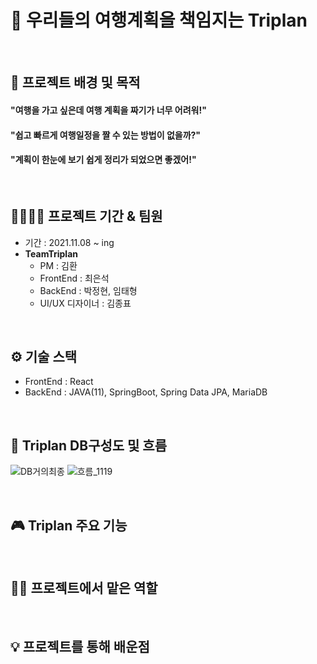 # 🛫 우리들의 여행계획을 책임지는 Triplan
<br>

## 🔎 프로젝트 배경 및 목적
#### "여행을 가고 싶은데 여행 계획을 짜기가 너무 어려워!"<br>
#### "쉽고 빠르게 여행일정을 짤 수 있는 방법이 없을까?"<br>
#### "계획이 한눈에 보기 쉽게 정리가 되었으면 좋겠어!"<br>
<br>

## 👨‍👨‍👦‍👦 프로젝트 기간 & 팀원
* 기간 : 2021.11.08 ~ ing
* **TeamTriplan**
  * PM : 김환
  * FrontEnd : 최은석
  * BackEnd : 박정현, 임태형
  * UI/UX 디자이너 : 김종표
<br>

## ⚙ 기술 스택
* FrontEnd : React
* BackEnd : JAVA(11), SpringBoot, Spring Data JPA, MariaDB 
<br>

## 💾 Triplan DB구성도 및 흐름
![DB거의최종](https://user-images.githubusercontent.com/88026773/144074381-d990fe15-d06d-4600-99bc-10b398d0a59e.PNG)
![흐름_1119](https://user-images.githubusercontent.com/88026773/144074483-6344ffc6-d26b-4465-8b20-d6f3baebf541.PNG)

<br>

## 🎮 Triplan 주요 기능
<br>

## 👩‍🔧 프로젝트에서 맡은 역할
<br>

## 💡 프로젝트를 통해 배운점
